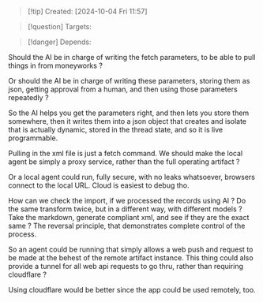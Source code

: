 
>[!tip] Created: [2024-10-04 Fri 11:57]

>[!question] Targets: 

>[!danger] Depends: 

Should the AI be in charge of writing the fetch parameters, to be able to pull things in from moneyworks ?

Or should the AI be in charge of writing these parameters, storing them as json, getting approval from a human, and then using those parameters repeatedly ?

So the AI helps you get the parameters right, and then lets you store them somewhere, then it writes them into a json object that creates and isolate that is actually dynamic, stored in the thread state, and so it is live programmable.

Pulling in the xml file is just a fetch command.
We should make the local agent be simply a proxy service, rather than the full operating artifact ?

Or a local agent could run, fully secure, with no leaks whatsoever, browsers connect to the local URL.  Cloud is easiest to debug tho.

How can we check the import, if we processed the records using AI ?
Do the same transform twice, but in a different way, with different models ?
Take the markdown, generate compliant xml, and see if they are the exact same ?
The reversal principle, that demonstrates complete control of the process.

So an agent could be running that simply allows a web push and request to be made at the behest of the remote artifact instance.  This thing could also provide a tunnel for all web api requests to go thru, rather than requiring cloudflare ?

Using cloudflare would be better since the app could be used remotely, too.